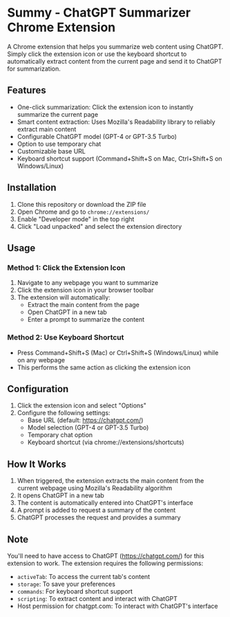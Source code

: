 # Summy - ChatGPT Summarizer Chrome Extension

A Chrome extension that helps you summarize web content using ChatGPT. Simply click the extension icon or use the keyboard shortcut to automatically extract content from the current page and send it to ChatGPT for summarization.

## Features

- One-click summarization: Click the extension icon to instantly summarize the current page
- Smart content extraction: Uses Mozilla's Readability library to reliably extract main content
- Configurable ChatGPT model (GPT-4 or GPT-3.5 Turbo)
- Option to use temporary chat
- Customizable base URL
- Keyboard shortcut support (Command+Shift+S on Mac, Ctrl+Shift+S on Windows/Linux)

## Installation

1. Clone this repository or download the ZIP file
2. Open Chrome and go to `chrome://extensions/`
3. Enable "Developer mode" in the top right
4. Click "Load unpacked" and select the extension directory

## Usage

### Method 1: Click the Extension Icon
1. Navigate to any webpage you want to summarize
2. Click the extension icon in your browser toolbar
3. The extension will automatically:
   - Extract the main content from the page
   - Open ChatGPT in a new tab
   - Enter a prompt to summarize the content

### Method 2: Use Keyboard Shortcut
- Press Command+Shift+S (Mac) or Ctrl+Shift+S (Windows/Linux) while on any webpage
- This performs the same action as clicking the extension icon

## Configuration

1. Click the extension icon and select "Options"
2. Configure the following settings:
   - Base URL (default: https://chatgpt.com/)
   - Model selection (GPT-4 or GPT-3.5 Turbo)
   - Temporary chat option
   - Keyboard shortcut (via chrome://extensions/shortcuts)

## How It Works

1. When triggered, the extension extracts the main content from the current webpage using Mozilla's Readability algorithm
2. It opens ChatGPT in a new tab
3. The content is automatically entered into ChatGPT's interface
4. A prompt is added to request a summary of the content
5. ChatGPT processes the request and provides a summary

## Note

You'll need to have access to ChatGPT (https://chatgpt.com/) for this extension to work. The extension requires the following permissions:
- `activeTab`: To access the current tab's content
- `storage`: To save your preferences
- `commands`: For keyboard shortcut support
- `scripting`: To extract content and interact with ChatGPT
- Host permission for chatgpt.com: To interact with ChatGPT's interface 